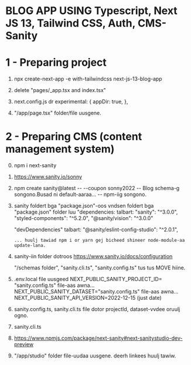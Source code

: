 # BLOG APP USING Typescript, Next JS 13, Tailwind CSS, Auth, CMS-Sanity

# 1 - Preparing project

1. npx create-next-app -e with-tailwindcss next-js-13-blog-app
2. delete "pages/\_app.tsx and index.tsx"
3. next.config.js dr
   experimental: {
   appDir: true,
   },

4. "/app/page.tsx" folder/file uusgene.

# 2 - Preparing CMS (content management system)

0.  npm i next-sanity
1.  https://www.sanity.io/sonny
2.  npm create sanity@latest -- --coupon sonny2022
    -- Blog schema-g songono.Busad ni default-aaraa...
    -- npm-iig songono.
3.  sanity foldert bga "package.json"-oos vndsen foldert bga "package.json" folder luu "dependencies: talbart:
    "sanity": "^3.0.0",
    "styled-components": "^5.2.0",
    "@sanity/vision": "^3.0.0"

    "devDependencies" talbart:
    "@sanity/eslint-config-studio": "^2.0.1",

        ... huulj tawiad npm i or yarn gej bicheed shineer node-module-aa update-lana.

4.  sanity-iin folder dotroos
    https://www.sanity.io/docs/configuration

    "/schemas folder", "sanity.cli.ts", "sanity.config.ts" tus tus MOVE hiine.

5.  .env.local file uusgeed
    NEXT_PUBLIC_SANITY_PROJECT_ID= "sanity.config.ts" file-aas awna...
    NEXT_PUBLIC_SANITY_DATASET="sanity.config.ts" file-aas awna...
    NEXT_PUBLIC_SANITY_API_VERSION=2022-12-15 (just date)
6.  sanity.config.ts, sanity.cli.ts file dotor
    projectId, dataset-vvdee oruulj ogno.
7.  sanity.cli.ts
8.  https://www.npmjs.com/package/next-sanity#next-sanitystudio-dev-preview
9.  "/app/studio" folder file-uudaa uusgene. deerh linkees huulj tawiw.
